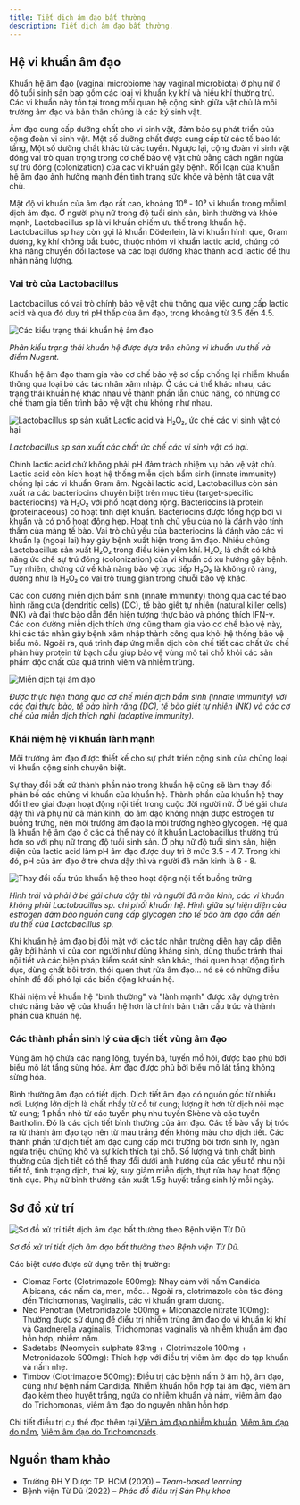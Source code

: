 ```yaml
---
title: Tiết dịch âm đạo bất thường
description: Tiết dịch âm đạo bất thường.
---
```


## Hệ vi khuẩn âm đạo

Khuẩn hệ âm đạo (vaginal microbiome hay vaginal microbiota) ở phụ nữ ở độ tuổi sinh sản bao gồm các loại vi khuẩn kỵ khí và hiếu khí thường trú. Các vi khuẩn này tồn tại trong mối quan hệ cộng sinh giữa vật chủ là môi trường âm đạo và bản thân chúng là các ký sinh vật.

Âm đạo cung cấp dưỡng chất cho vi sinh vật, đảm bảo sự phát triển của cộng đoàn vi sinh vật. Một số dưỡng chất được cung cấp từ các tế bào lát tầng, Một số dưỡng chất khác từ các tuyến. Ngược lại, cộng đoàn vi sinh vật đóng vai trò quan trọng trong cơ chế bảo vệ vật chủ bằng cách ngăn ngừa sự trú đóng (colonization) của các vi khuẩn gây bệnh. Rối loạn của khuẩn hệ âm đạo ảnh hưởng mạnh đến tình trạng sức khỏe và bệnh tật của vật chủ.

Mật độ vi khuẩn của âm đạo rất cao, khoảng 10⁸ - 10⁹ vi khuẩn trong mỗimL dịch âm đạo. Ở người phụ nữ trong độ tuổi sinh sản, bình thường và khỏe mạnh, Lactobacillus sp là vi khuẩn chiếm ưu thế trong khuẩn hệ. Lactobacillus sp hay còn gọi là khuẩn Döderlein, là vi khuẩn hình que, Gram dương, kỵ khí không bắt buộc, thuộc nhóm vi khuẩn lactic acid, chúng có khả năng chuyển đổi lactose và các loại đường khác thành acid lactic để thu nhận năng lượng.

### Vai trò của Lactobacillus

Lactobacillus có vai trò chính bảo vệ vật chủ thông qua việc cung cấp lactic acid và qua đó duy trì pH thấp của âm đạo, trong khoảng từ 3.5 đến 4.5.

![Các kiểu trạng thái khuẩn hệ âm đạo](../../../../assets/phu-khoa/tiet-dich-am-dao-bat-thuong/cac-trang-thai-khuan-he-am-dao.png)

_Phân kiểu trạng thái khuẩn hệ được dựa trên chủng vi khuẩn ưu thế và điểm Nugent._

Khuẩn hệ âm đạo tham gia vào cơ chế bảo vệ sơ cấp chống lại nhiễm khuẩn thông qua loại bỏ các tác nhân xâm nhập. Ở các cá thể khác nhau, các trạng thái khuẩn hệ khác nhau về thành phần lẫn chức năng, có những cơ chế tham gia tiến trình bảo vệ vật chủ không như nhau.

![Lactobacillus sp sản xuất Lactic acid và H₂O₂, ức chế các vi sinh vật có hại](../../../../assets/phu-khoa/tiet-dich-am-dao-bat-thuong/lactobacillus-sp-san-xuat-acid-lactic-h2o2.png)

_Lactobacillus sp sản xuất các chất ức chế các vi sinh vật có hại._

Chính lactic acid chứ không phải pH đảm trách nhiệm vụ bảo vệ vật chủ. Lactic acid còn kích hoạt hệ thống miễn dịch bẩm sinh (innate immunity) chống lại các vi khuẩn Gram âm. Ngoài lactic acid, Lactobacillus còn sản xuất ra các bacteriocins chuyên biệt trên mục tiêu (target-specific bacteriocins) và H₂O₂ với phổ hoạt động rộng. Bacteriocins là protein (proteinaceous) có hoạt tính diệt khuẩn. Bacteriocins được tổng hợp bởi vi khuẩn và có phổ hoạt động hẹp. Hoạt tính chủ yếu của nó là đánh vào tính thấm của màng tế bào. Vai trò chủ yếu của bacteriocins là đánh vào các vi khuẩn lạ (ngoại lai) hay gây bệnh xuất hiện trong âm đạo. Nhiều chủng Lactobacillus sản xuất H₂O₂ trong điều kiện yếm khí. H₂O₂ là chất có khả năng ức chế sự trú đóng (colonization) của vi khuẩn có xu hướng gây bệnh. Tuy nhiên, chứng cứ về khả năng bảo vệ trực tiếp H₂O₂ là không rõ ràng, dường như là H₂O₂ có vai trò trung gian trong chuỗi bảo vệ khác.

Các con đường miễn dịch bẩm sinh (innate immunity) thông qua các tế bào hình răng cưa (dendritic cells) (DC), tế bào giết tự nhiên (natural killer cells) (NK) và đại thực bào dẫn đến hiện tượng thực bào và phóng thích IFN-γ. Các con đường miễn dịch thích ứng cũng tham gia vào cơ chế bảo vệ này, khi các tác nhân gây bệnh xâm nhập thành công qua khỏi hệ thống bảo vệ biểu mô. Ngoài ra, quá trình đáp ứng miễn dịch còn chế tiết các chất ức chế phân hủy protein từ bạch cầu giúp bảo vệ vùng mô tại chỗ khỏi các sản phẩm độc chất của quá trình viêm và nhiễm trùng.

![Miễn dịch tại âm đạo](../../../../assets/phu-khoa/tiet-dich-am-dao-bat-thuong/mien-dich-tai-am-dao.png)

_Được thực hiện thông qua cơ chế miễn dịch bẩm sinh (innate immunity) với các đại thực bào, tế bào hình răng (DC), tế bào giết tự nhiên (NK) và các cơ chế của miễn dịch thích nghi (adaptive immunity)._

### Khái niệm hệ vi khuẩn lành mạnh

Môi trường âm đạo được thiết kế cho sự phát triển cộng sinh của chủng loại vi khuẩn cộng sinh chuyên biệt.

Sự thay đổi bất cứ thành phần nào trong khuẩn hệ cũng sẽ làm thay đổi phân bố các chủng vi khuẩn của khuẩn hệ. Thành phần của khuẩn hệ thay đổi theo giai đoạn hoạt động nội tiết trong cuộc đời người nữ. Ở bé gái chưa dậy thì và phụ nữ đã mãn kinh, do âm đạo không nhận được estrogen từ buồng trứng, nên môi trường âm đạo là môi trường nghèo glycogen. Hệ quả là khuẩn hệ âm đạo ở các cá thể này có ít khuẩn Lactobacillus thường trú hơn so với phụ nữ trong độ tuổi sinh sản. Ở phụ nữ độ tuổi sinh sản, hiện diện của lactic acid làm pH âm đạo được duy trì ở mức 3.5 - 4.7. Trong khi đó, pH của âm đạo ở trẻ chưa dậy thì và người đã mãn kinh là 6 - 8.

![Thay đổi cấu trúc khuẩn hệ theo hoạt động nội tiết buồng trứng](../../../../assets/phu-khoa/tiet-dich-am-dao-bat-thuong/thay-doi-khuan-he-theo-noi-tiet-buong-trung.png)

_Hình trái và phải ở bé gái chưa dậy thì và người đã mãn kinh, các vi khuẩn không phải Lactobacillus sp. chi phối khuẩn hệ. Hình giữa sự hiện diện của estrogen đảm bảo nguồn cung cấp glycogen cho tế bào âm đạo dẫn đến ưu thế của Lactobacillus sp._

Khi khuẩn hệ âm đạo bị đối mặt với các tác nhân trường diễn hay cấp diễn gây bởi hành vi của con người như dùng kháng sinh, dùng thuốc tránh thai nội tiết và các biện pháp kiểm soát sinh sản khác, thói quen hoạt động tình dục, dùng chất bôi trơn, thói quen thụt rửa âm đạo… nó sẽ có những điều chỉnh để đối phó lại các biến động khuẩn hệ.

Khái niệm về khuẩn hệ "bình thường" và "lành mạnh" được xây dựng trên chức năng bảo vệ của khuẩn hệ hơn là chính bản thân cấu trúc và thành phần của khuẩn hệ.

### Các thành phần sinh lý của dịch tiết vùng âm đạo

Vùng âm hộ chứa các nang lông, tuyến bã, tuyến mồ hôi, được bao phủ bởi biểu mô lát tầng sừng hóa. Âm đạo được phủ bởi biểu mô lát tầng không sừng hóa.

Bình thường âm đạo có tiết dịch. Dịch tiết âm đạo có nguồn gốc từ nhiều nơi. Lượng lớn dịch là chất nhầy từ cổ tử cung; lượng ít hơn từ dịch nội mạc tử cung; 1 phần nhỏ từ các tuyến phụ như tuyến Skène và các tuyến Bartholin. Đó là các dịch tiết bình thường của âm đạo. Các tế bào vẩy bị tróc ra từ thành âm đạo tạo nên từ màu trắng đến không màu cho dịch tiết. Các thành phần từ dịch tiết âm đạo cung cấp môi trường bôi trơn sinh lý, ngăn ngừa triệu chứng khô và sự kích thích tại chỗ. Số lượng và tính chất bình thường của dịch tiết có thể thay đổi dưới ảnh hưởng của các yếu tố như nội tiết tố, tình trạng dịch, thai kỳ, suy giảm miễn dịch, thụt rửa hay hoạt động tình dục. Phụ nữ bình thường sản xuất 1.5g huyết trắng sinh lý mỗi ngày.

## Sơ đồ xử trí

![Sơ đồ xử trí tiết dịch âm đạo bất thường theo Bệnh viện Từ Dũ](../../../../assets/phu-khoa/tiet-dich-am-dao-bat-thuong/so-do-xu-tri-tiet-dich-am-dao-bat-thuong.jpg)

_Sơ đồ xử trí tiết dịch âm đạo bất thường theo Bệnh viện Từ Dũ._

Các biệt dược được sử dụng trên thị trường:

- Clomaz Forte (Clotrimazole 500mg): Nhạy cảm với nấm Candida Albicans, các nấm da, men, mốc… Ngoài ra, clotrimazole còn tác động đến Trichomonas, Vaginalis, các vi khuẩn gram dương.
- Neo Penotran (Metronidazole 500mg + Miconazole nitrate 100mg): Thường được sử dụng để điều trị nhiễm trùng âm đạo do vi khuẩn kị khí và Gardnerella vaginalis, Trichomonas vaginalis và nhiễm khuẩn âm đạo hỗn hợp, nhiễm nấm.
- Sadetabs (Neomycin sulphate 83mg + Clotrimazole 100mg + Metronidazole 500mg): Thích hợp với điều trị viêm âm đạo do tạp khuẩn và nấm nhẹ.
- Timbov (Clotrimazole 500mg): Điều trị các bệnh nấm ở âm hộ, âm đạo, cũng như bệnh nấm Candida. Nhiễm khuẩn hỗn hợp tại âm đạo, viêm âm đạo kèm theo huyết trắng, ngứa do nhiễm khuẩn và nấm, viêm âm đạo do Trichomonas, viêm âm đạo do nguyên nhân hỗn hợp.

Chi tiết điều trị cụ thể đọc thêm tại [Viêm âm đạo nhiễm khuẩn](/phu-khoa/tiet-dich-am-dao-bat-thuong/02_viem-am-dao-nhiem-khuan), [Viêm âm đạo do nấm](/phu-khoa/tiet-dich-am-dao-bat-thuong/03_viem-am-dao-do-nam), [Viêm âm đạo do Trichomonads](/phu-khoa/tiet-dich-am-dao-bat-thuong/04_viem-am-dao-do-trichomonas).

## Nguồn tham khảo

- Trường ĐH Y Dược TP. HCM (2020) – _Team-based learning_
- Bệnh viện Từ Dũ (2022) – _Phác đồ điều trị Sản Phụ khoa_
